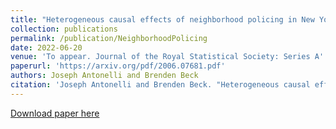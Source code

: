 ```yaml
---
title: "Heterogeneous causal effects of neighborhood policing in New York City with staggered adoption of the policy"
collection: publications
permalink: /publication/NeighborhoodPolicing
date: 2022-06-20
venue: 'To appear. Journal of the Royal Statistical Society: Series A'
paperurl: 'https://arxiv.org/pdf/2006.07681.pdf'
authors: Joseph Antonelli and Brenden Beck
citation: 'Joseph Antonelli and Brenden Beck. "Heterogeneous causal effects of neighborhood policing in New York City with staggered adoption of the policy." arXiv preprint arXiv:2006.07681 (2020).'
---
```


[Download paper here](https://arxiv.org/pdf/2006.07681.pdf)
